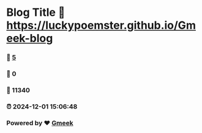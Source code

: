 # Blog Title :link: https://luckypoemster.github.io/Gmeek-blog 
### :page_facing_up: [5](https://luckypoemster.github.io/Gmeek-blog/tag.html) 
### :speech_balloon: 0 
### :hibiscus: 11340 
### :alarm_clock: 2024-12-01 15:06:48 
### Powered by :heart: [Gmeek](https://github.com/Meekdai/Gmeek)
